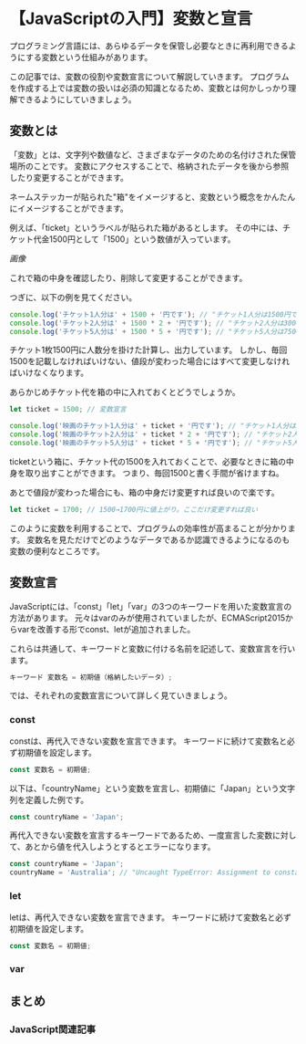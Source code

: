 # 【JavaScriptの入門】変数と宣言

プログラミング言語には、あらゆるデータを保管し必要なときに再利用できるようにする変数という仕組みがあります。

この記事では、変数の役割や変数宣言について解説していきます。
プログラムを作成する上では変数の扱いは必須の知識となるため、変数とは何かしっかり理解できるようにしていきましょう。

## 変数とは
「変数」とは、文字列や数値など、さまざまなデータのための名付けされた保管場所のことです。
変数にアクセスすることで、格納されたデータを後から参照したり変更することができます。

ネームステッカーが貼られた"箱"をイメージすると、変数という概念をかんたんにイメージすることができます。

例えば、「ticket」というラベルが貼られた箱があるとします。
その中には、チケット代金1500円として「1500」という数値が入っています。

*画像*

これで箱の中身を確認したり、削除して変更することができます。

つぎに、以下の例を見てください。
```javascript
console.log('チケット1人分は' + 1500 + '円です'); // "チケット1人分は1500円です"
console.log('チケット2人分は' + 1500 * 2 + '円です'); // "チケット2人分は3000円です"
console.log('チケット5人分は' + 1500 * 5 + '円です'); // "チケット5人分は7500円です"
```
チケット1枚1500円に人数分を掛けた計算し、出力しています。
しかし、毎回1500を記載しなければいけない、値段が変わった場合にはすべて変更しなければいけなくなります。

あらかじめチケット代を箱の中に入れておくとどうでしょうか。
```javascript
let ticket = 1500; // 変数宣言

console.log('映画のチケット1人分は' + ticket + '円です'); // "チケット1人分は1500円です"
console.log('映画のチケット2人分は' + ticket * 2 + '円です'); // "チケット2人分は3000円です"
console.log('映画のチケット5人分は' + ticket * 5 + '円です'); // "チケット5人分は7500円です"
```
ticketという箱に、チケット代の1500を入れておくことで、必要なときに箱の中身を取り出すことができます。
つまり、毎回1500と書く手間が省けますね。

あとで値段が変わった場合にも、箱の中身だけ変更すれば良いので楽です。
```javascript
let ticket = 1700; // 1500→1700円に値上がり。ここだけ変更すれば良い
```

このように変数を利用することで、プログラムの効率性が高まることが分かります。
変数名を見ただけでどのようなデータであるか認識できるようになるのも変数の便利なところです。

## 変数宣言
JavaScriptには、「const」「let」「var」の3つのキーワードを用いた変数宣言の方法があります。
元々はvarのみが使用されていましたが、ECMAScript2015からvarを改善する形でconst、letが追加されました。

これらは共通して、キーワードと変数に付ける名前を記述して、変数宣言を行います。
```javascript
キーワード 変数名 = 初期値（格納したいデータ）;
```

では、それぞれの変数宣言について詳しく見ていきましょう。

### const
constは、再代入できない変数を宣言できます。
キーワードに続けて変数名と必ず初期値を設定します。
```javascript
const 変数名 = 初期値;
```

以下は、「countryName」という変数を宣言し、初期値に「Japan」という文字列を定義した例です。
```javascript
const countryName = 'Japan';
```

再代入できない変数を宣言するキーワードであるため、一度宣言した変数に対して、あとから値を代入しようとするとエラーになります。
```javascript
const countryName = 'Japan';
countryName = 'Australia'; // "Uncaught TypeError: Assignment to constant variable."
```

### let
letは、再代入できない変数を宣言できます。
キーワードに続けて変数名と必ず初期値を設定します。
```javascript
const 変数名 = 初期値;
```


### var

## まとめ

### JavaScript関連記事


